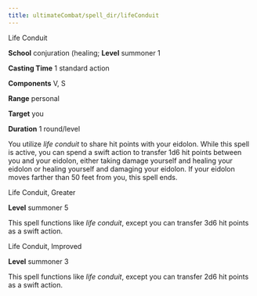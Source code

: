 ```yaml
---
title: ultimateCombat/spell_dir/lifeConduit
---
```

Life Conduit

**School** conjuration (healing; **Level** summoner 1

**Casting Time** 1 standard action

**Components** V, S

**Range** personal

**Target** you

**Duration** 1 round/level

You utilize _life conduit_ to share hit points with your eidolon. While this spell is active, you can spend a swift action to transfer 1d6 hit points between you and your eidolon, either taking damage yourself and healing your eidolon or healing yourself and damaging your eidolon. If your eidolon moves farther than 50 feet from you, this spell ends.

Life Conduit, Greater

**Level** summoner 5

This spell functions like _life conduit_, except you can transfer 3d6 hit points as a swift action.

Life Conduit, Improved

**Level** summoner 3

This spell functions like _life conduit_, except you can transfer 2d6 hit points as a swift action.

